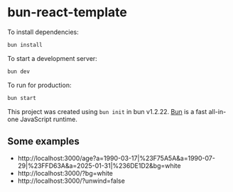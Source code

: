 # bun-react-template

To install dependencies:

```bash
bun install
```

To start a development server:

```bash
bun dev
```

To run for production:

```bash
bun start
```

This project was created using `bun init` in bun v1.2.22. [Bun](https://bun.com) is a fast all-in-one JavaScript runtime.


## Some examples

* http://localhost:3000/age?a=1990-03-17|%23F75A5A&a=1990-07-29|%23FFD63A&a=2025-01-31|%236DE1D2&bg=white
* http://localhost:3000/?bg=white
* http://localhost:3000/?unwind=false